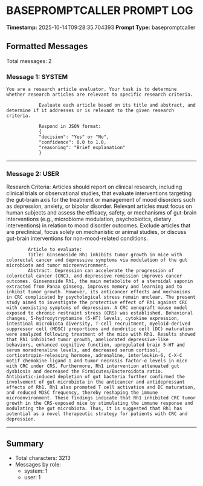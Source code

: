 # BASEPROMPTCALLER PROMPT LOG
**Timestamp:** 2025-10-14T09:28:35.704393
**Prompt Type:** basepromptcaller

## Formatted Messages
Total messages: 2

### Message 1: SYSTEM

```
You are a research article evaluator. Your task is to determine whether research articles are relevant to specific research criteria.

            Evaluate each article based on its title and abstract, and determine if it addresses or is relevant to the given research criteria.

            Respond in JSON format:
            {
            "decision": "Yes" or "No",
            "confidence": 0.0 to 1.0,
            "reasoning": "Brief explanation"
            }
```

---

### Message 2: USER

Research Criteria: Articles should report on clinical research, including clinical trials or observational studies, that evaluate interventions targeting the gut-brain axis for the treatment or management of mood disorders such as depression, anxiety, or bipolar disorder. Relevant articles must focus on human subjects and assess the efficacy, safety, or mechanisms of gut-brain interventions (e.g., microbiome modulation, psychobiotics, dietary interventions) in relation to mood disorder outcomes. Exclude articles that are preclinical, focus solely on mechanistic or animal studies, or discuss gut-brain interventions for non-mood-related conditions.

            Article to evaluate:
            Title: Ginsenoside Rh1 inhibits tumor growth in mice with colorectal cancer and depressive symptoms via modulation of the gut microbiota and tumor microenvironment.
            Abstract: Depression can accelerate the progression of colorectal cancer (CRC), and depressive remission improves cancer outcomes. Ginsenoside Rh1, the main metabolite of a steroidal saponin extracted from Panax ginseng, improves memory and learning and to inhibit tumor growth. However, its anticancer effects and mechanisms in CRC complicated by psychological stress remain unclear. The present study aimed to investigate the protective effect of Rh1 against CRC with coexisting symptoms of depression. A CRC xenograft mouse model exposed to chronic restraint stress (CRS) was established. Behavioral changes, 5‑hydroxytryptamine (5‑HT) levels, cytokine expression, intestinal microbiota diversity, T‑cell recruitment, myeloid‑derived suppressor cell (MDSC) proportions and dendritic cell (DC) maturation were analyzed following treatment of the mice with Rh1. Results showed that Rh1 inhibited tumor growth, ameliorated depressive‑like behaviors, enhanced cognitive function, upregulated brain 5‑HT and serum noradrenaline levels, and decreased serum cortisol, corticotropin‑releasing hormone, adrenaline, interleukin‑6, C‑X‑C motif chemokine ligand 1 and tumor necrosis factor‑α levels in mice with CRC under CRS. Furthermore, Rh1 intervention attenuated gut dysbiosis and decreased the Firmicutes/Bacteroidota ratio. Antibiotic‑induced depletion of gut bacteria further confirmed the involvement of gut microbiota in the anticancer and antidepressant effects of Rh1. Rh1 also promoted T cell activation and DC maturation, and reduced MDSC frequency, thereby reshaping the immune microenvironment. These findings indicate that Rh1 inhibited CRC tumor growth in the CRS‑exposed mice by stimulating the immune response and modulating the gut microbiota. Thus, it is suggested that Rh1 has potential as a novel therapeutic strategy for patients with CRC and depression.

---

## Summary
- Total characters: 3213
- Messages by role:
  - system: 1
  - user: 1